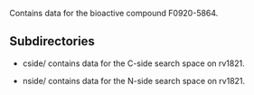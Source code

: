 Contains data for the bioactive compound F0920-5864.

## Subdirectories

- cside/ contains data for the C-side search space on rv1821.

- nside/ contains data for the N-side search space on rv1821.

